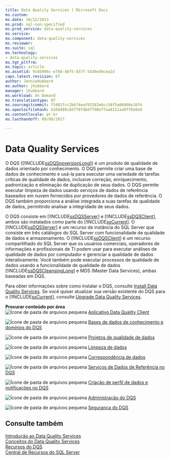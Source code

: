 ```yaml
---
title: Data Quality Services | Microsoft Docs
ms.custom: 
ms.date: 10/12/2013
ms.prod: sql-non-specified
ms.prod_service: data-quality-services
ms.service: 
ms.component: data-quality-services
ms.reviewer: 
ms.suite: sql
ms.technology:
- data-quality-services
ms.tgt_pltfrm: 
ms.topic: article
ms.assetid: 9c6b996c-e768-4bf5-837f-5436ed9cea1d
caps.latest.revision: 67
author: JennieHubbard
ms.author: jhubbard
manager: jhubbard
ms.workload: On Demand
ms.translationtype: HT
ms.sourcegitcommit: f3481fcc2bb74eaf93182e6cc58f5a06666e10f4
ms.openlocfilehash: b168499c8d7707dbd7798ef7aa8111aa0ff0a9a9
ms.contentlocale: pt-br
ms.lasthandoff: 09/09/2017

---
```

# <a name="data-quality-services"></a>Data Quality Services
  O DQS ([!INCLUDE[ssDQSnoversionLong](../includes/ssdqsnoversionlong-md.md)]) é um produto de qualidade de dados orientado por conhecimento. O DQS permite criar uma base de dados de conhecimento e usá-la para executar uma variedade de tarefas críticas de qualidade de dados, inclusive correção, enriquecimento, padronização e eliminação de duplicação de seus dados. O DQS permite executar limpeza de dados usando serviços de dados de referência baseados em nuvem fornecidos por provedores de dados de referência. O DQS também proporciona a análise integrada a suas tarefas de qualidade de dados, permitindo analisar a integridade de seus dados.  
  
 O DQS consiste em [!INCLUDE[ssDQSServer](../includes/ssdqsserver-md.md)] e [!INCLUDE[ssDQSClient](../includes/ssdqsclient-md.md)], ambos são instalados como parte do [!INCLUDE[ssCurrent](../includes/sscurrent-md.md)]. O [!INCLUDE[ssDQSServer](../includes/ssdqsserver-md.md)] é um recurso de instância do SQL Server que consiste em três catálogos do SQL Server com funcionalidade de qualidade de dados e armazenamento. O [!INCLUDE[ssDQSClient](../includes/ssdqsclient-md.md)] é um recurso compartilhado do SQL Server que os usuários comerciais, operadores de informações e profissionais de TI podem usar para executar análises de qualidade de dados por computador e gerenciar a qualidade de dados interativamente. Você também pode executar processos de qualidade de dados usando a funcionalidade de qualidade de dados [!INCLUDE[ssDQSCleansingLong](../includes/ssdqscleansinglong-md.md)] e MDS (Master Data Services), ambas baseadas em DQS.  
  
 Para obter informações sobre como instalar o DQS, consulte [Install Data Quality Services](../data-quality-services/install-windows/install-data-quality-services.md). Se você quiser atualizar sua versão existente do DQS para o [!INCLUDE[ssCurrent](../includes/sscurrent-md.md)], consulte [Upgrade Data Quality Services](../database-engine/install-windows/upgrade-data-quality-services.md).  
  
 **Procurar conteúdo por área**  
 ![Ícone de pasta de arquivos pequena](../analysis-services/media/filefolder-small.png "Small File Folder Icon") [Aplicativo Data Quality Client](../data-quality-services/data-quality-client-application.md)  
  
 ![Ícone de pasta de arquivos pequena](../analysis-services/media/filefolder-small.png "Small File Folder Icon") [Bases de dados de conhecimento e domínios do DQS](../data-quality-services/dqs-knowledge-bases-and-domains.md)  
  
 ![Ícone de pasta de arquivos pequena](../analysis-services/media/filefolder-small.png "Small File Folder Icon") [Projetos de qualidade de dados](../data-quality-services/data-quality-projects-dqs.md)  
  
 ![Ícone de pasta de arquivos pequena](../analysis-services/media/filefolder-small.png "Small File Folder Icon") [Limpeza de dados](../data-quality-services/data-cleansing.md)  
  
 ![Ícone de pasta de arquivos pequena](../analysis-services/media/filefolder-small.png "Small File Folder Icon") [Correspondência de dados](../data-quality-services/data-matching.md)  
  
 ![Ícone de pasta de arquivos pequena](../analysis-services/media/filefolder-small.png "Small File Folder Icon") [Serviços de Dados de Referência no DQS](../data-quality-services/reference-data-services-in-dqs.md)  
  
 ![Ícone de pasta de arquivos pequena](../analysis-services/media/filefolder-small.png "Small File Folder Icon") [Criação de perfil de dados e notificações no DQS](../data-quality-services/data-profiling-and-notifications-in-dqs.md)  
  
 ![Ícone de pasta de arquivos pequena](../analysis-services/media/filefolder-small.png "Small File Folder Icon") [Administração do DQS](../data-quality-services/dqs-administration.md)  
  
 ![Ícone de pasta de arquivos pequena](../analysis-services/media/filefolder-small.png "Small File Folder Icon") [Segurança do DQS](../data-quality-services/dqs-security.md)  
  
## <a name="see-also"></a>Consulte também  
 [Introdução ao Data Quality Services](../data-quality-services/introduction-to-data-quality-services.md)   
 [Conceitos do Data Quality Services](../data-quality-services/data-quality-services-concepts.md)   
 [Recursos do DQS](http://technet.microsoft.com/sqlserver/hh780961)   
 [Central de Recursos do SQL Server](http://go.microsoft.com/fwlink/?linkID=219676)  
  
  

